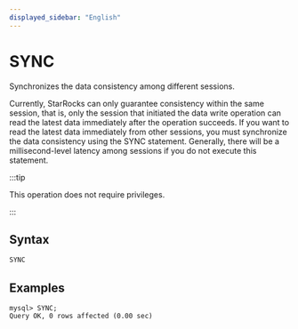 ```yaml
---
displayed_sidebar: "English"
---
```


# SYNC

Synchronizes the data consistency among different sessions.

Currently, StarRocks can only guarantee consistency within the same session, that is, only the session that initiated the data write operation can read the latest data immediately after the operation succeeds. If you want to read the latest data immediately from other sessions, you must synchronize the data consistency using the SYNC statement. Generally, there will be a millisecond-level latency among sessions if you do not execute this statement.

:::tip

This operation does not require privileges.

:::

## Syntax

```SQL
SYNC
```

## Examples

```Plain
mysql> SYNC;
Query OK, 0 rows affected (0.00 sec)
```

